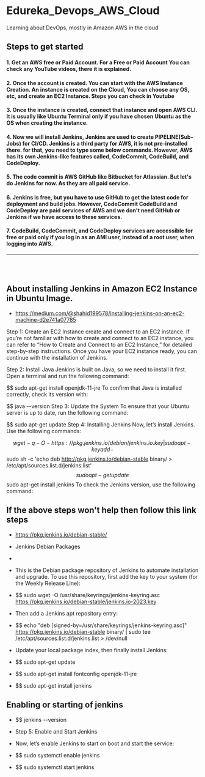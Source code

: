 # Edureka_Devops_AWS_Cloud
Learning about DevOps, mostly in Amazon AWS in the cloud

## Steps to get started
#### 1. Get an AWS free or Paid Account. For a Free or Paid Account You can check any YouTube videos, there it is explained.
#### 2. Once the account is created. You can start with the AWS Instance Creation. An instance is created on the Cloud, You can choose any OS, etc, and create an EC2 Instance. Steps you can check in Youtube
#### 3. Once the instance is created, connect that instance and open AWS CLI. It is usually like Ubuntu Terminal only if you have chosen Ubuntu as the OS when creating the instance. 
#### 4. Now we will install Jenkins, Jenkins are used to create PIPELINE(Sub-Jobs) for CI/CD. Jenkins is a third party for AWS, it is not pre-installed there. for that, you need to type some below commands. However, AWS has its own Jenkins-like features called, CodeCommit, CodeBuild, and CodeDeploy.
#### 5. The code commit is AWS GitHub like Bitbucket for Atlassian. But let's do Jenkins for now. As they are all paid service.
#### 6. Jenkins is free, but you have to use GitHub to get the latest code for deployment and build jobs. However, CodeCommit CodeBuild and CodeDeploy are paid services of AWS and we don't need GitHub or Jenkins if we have access to these services.
#### 7. CodeBuild, CodeCommit, and CodeDeploy services are accessible for free or paid only if you log in as an AMI user, instead of a root user, when logging into AWS.

----------------------------------------------
<br><br/>

## About installing Jenkins in Amazon EC2 Instance in Ubuntu Image.
* https://medium.com/@shahid199578/installing-jenkins-on-an-ec2-machine-d2e741a07785

Step 1: Create an EC2 Instance
create and connect to an EC2 instance. If you’re not familiar with how to create and connect to an EC2 instance, you can refer to “How to Create and Connect to an EC2 Instance,” for detailed step-by-step instructions. Once you have your EC2 instance ready, you can continue with the installation of Jenkins.

Step 2: Install Java
Jenkins is built on Java, so we need to install it first. Open a terminal and run the following command:

$$ sudo apt-get install openjdk-11-jre
To confirm that Java is installed correctly, check its version with:

$$ java --version
Step 3: Update the System
To ensure that your Ubuntu server is up to date, run the following command:

$$ sudo apt-get update
Step 4: Installing Jenkins
Now, let’s install Jenkins. Use the following commands:

$$ wget -q -O - https://pkg.jenkins.io/debian/jenkins.io.key | sudo apt-key add -
$$ sudo sh -c 'echo deb http://pkg.jenkins.io/debian-stable binary/ > /etc/apt/sources.list.d/jenkins.list'
$$ sudo apt-get update
$$ sudo apt-get install jenkins
To check the Jenkins version, use the following command:


## If the above steps won't help then follow this link steps
* https://pkg.jenkins.io/debian-stable/
* Jenkins Debian Packages
* 
* This is the Debian package repository of Jenkins to automate installation and upgrade. To use this repository, first add the key to your system (for the Weekly Release Line):

    
 * $$ sudo wget -O /usr/share/keyrings/jenkins-keyring.asc  https://pkg.jenkins.io/debian-stable/jenkins.io-2023.key
  
* Then add a Jenkins apt repository entry:
    
* $$  echo "deb [signed-by=/usr/share/keyrings/jenkins-keyring.asc]"     https://pkg.jenkins.io/debian-stable binary/ | sudo tee     /etc/apt/sources.list.d/jenkins.list > /dev/null
  
* Update your local package index, then finally install Jenkins:

   
* $$ sudo apt-get update
* $$ sudo apt-get install fontconfig openjdk-11-jre
* $$ sudo apt-get install jenkins

## Enabling or starting of jenkins

* $$ jenkins --version
* Step 5: Enable and Start Jenkins
* Now, let’s enable Jenkins to start on boot and start the service:

* $$ sudo systemctl enable jenkins
* $$ sudo systemctl start jenkins

  
